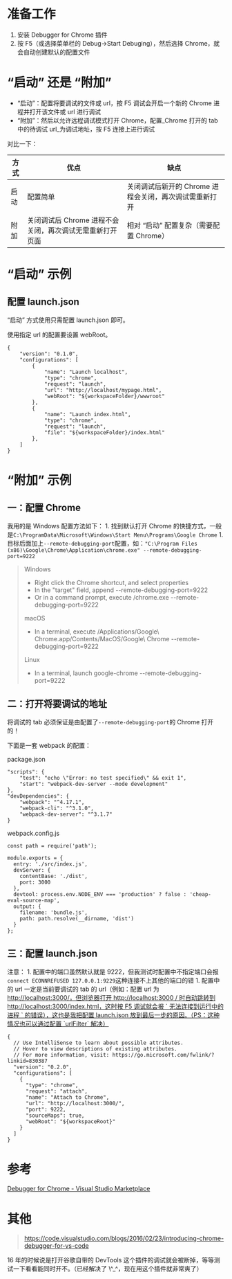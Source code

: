 # 准备工作

1.  安装 Debugger for Chrome 插件
2.  按 F5（或选择菜单栏的 Debug->Start Debuging），然后选择 Chrome，就会自动创建默认的配置文件

# “启动” 还是 “附加”

-   “启动”：配置将要调试的文件或 url，按 F5 调试会开启一个新的 Chrome 进程并打开该文件或 url 进行调试
-   “附加”：然后以允许远程调试模式打开 Chrome，配置_Chrome 打开的 tab 中的待调试 url_为调试地址，按 F5 连接上进行调试

对比一下：

| 方式  | 优点                               | 缺点                              |
| --- | -------------------------------- | ------------------------------- |
| 启动  | 配置简单                             | 关闭调试后新开的 Chrome 进程会关闭，再次调试需重新打开 |
| 附加  | 关闭调试后 Chrome 进程不会关闭，再次调试无需重新打开页面 | 相对 “启动” 配置复杂（需要配置 Chrome）       |

# “启动” 示例

## 配置 launch.json

“启动” 方式使用只需配置 launch.json 即可。

使用指定 url 的配置要设置 webRoot。

    {
        "version": "0.1.0",
        "configurations": [
            {
                "name": "Launch localhost",
                "type": "chrome",
                "request": "launch",
                "url": "http://localhost/mypage.html",
                "webRoot": "${workspaceFolder}/wwwroot"
            },
            {
                "name": "Launch index.html",
                "type": "chrome",
                "request": "launch",
                "file": "${workspaceFolder}/index.html"
            },
        ]
    }

# “附加” 示例

## 一：配置 Chrome

我用的是 Windows 配置方法如下：
1\. 找到默认打开 Chrome 的快捷方式，一般是`C:\ProgramData\Microsoft\Windows\Start Menu\Programs\Google Chrome`
1\. 目标后面加上`--remote-debugging-port`配置，如：`"C:\Program Files (x86)\Google\Chrome\Application\chrome.exe" --remote-debugging-port=9222`

> Windows
>
> -   Right click the Chrome shortcut, and select properties
> -   In the "target" field, append --remote-debugging-port=9222
> -   Or in a command prompt, execute <path to chrome>/chrome.exe --remote-debugging-port=9222
>
> macOS
>
> -   In a terminal, execute /Applications/Google\\ Chrome.app/Contents/MacOS/Google\\ Chrome --remote-debugging-port=9222
>
> Linux
>
> -   In a terminal, launch google-chrome --remote-debugging-port=9222

## 二：打开将要调试的地址

将调试的 tab 必须保证是由配置了`--remote-debugging-port`的 Chrome 打开的！

下面是一套 webpack 的配置：

package.json

    "scripts": {
        "test": "echo \"Error: no test specified\" && exit 1",
        "start": "webpack-dev-server --mode development"
    },
    "devDependencies": {
        "webpack": "^4.17.1",
        "webpack-cli": "^3.1.0",
        "webpack-dev-server": "^3.1.7"
    }

webpack.config.js

    const path = require('path');

    module.exports = {
      entry: './src/index.js',
      devServer: {
        contentBase: './dist',
        port: 3000
      },
      devtool: process.env.NODE_ENV === 'production' ? false : 'cheap-eval-source-map',
      output: {
        filename: 'bundle.js',
        path: path.resolve(__dirname, 'dist')
      }
    };

## 三：配置 launch.json

注意：
1\. 配置中的端口虽然默认就是 9222，但我测试时配置中不指定端口会报`connect ECONNREFUSED 127.0.0.1:9229`这种连接不上其他的端口的错
1\. 配置中的 url 一定是当前要调试的 tab 的 url（例如：配置 url 为[http://localhost:3000/，但浏览器打开 http://localhost:3000 / 时自动跳转到 http://localhost:3000/index.html，这时按 F5 调试就会报 \` 无法连接到运行中的进程 \` 的错误），这也是我把配置 launch.json 放到最后一步的原因。（PS：这种情况也可以通过配置 \`urlFilter\` 解决）](http://localhost:3000/，但浏览器打开http://localhost:3000/时自动跳转到http://localhost:3000/index.html，这时按F5调试就会报`无法连接到运行中的进程`的错误），这也是我把配置launch.json放到最后一步的原因。（PS：这种情况也可以通过配置`urlFilter`解决）)

    {
      // Use IntelliSense to learn about possible attributes.
      // Hover to view descriptions of existing attributes.
      // For more information, visit: https://go.microsoft.com/fwlink/?linkid=830387
      "version": "0.2.0",
      "configurations": [
        {
          "type": "chrome",
          "request": "attach",
          "name": "Attach to Chrome",
          "url": "http://localhost:3000/",
          "port": 9222,
          "sourceMaps": true,
          "webRoot": "${workspaceRoot}" 
        }
      ]
    }

# 参考

[Debugger for Chrome - Visual Studio Marketplace](https://marketplace.visualstudio.com/items?itemName=msjsdiag.debugger-for-chrome)

# 其他

> <https://code.visualstudio.com/blogs/2016/02/23/introducing-chrome-debugger-for-vs-code>

16 年的时候说是打开谷歌自带的 DevTools 这个插件的调试就会被断掉，等等测试一下看看能同时开不。（已经解决了 \\^\_^，现在用这个插件就非常爽了）
